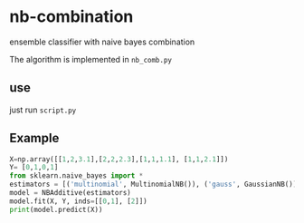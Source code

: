 # nb-combination
ensemble classifier with naive bayes combination

The algorithm is implemented in `nb_comb.py`

## use
just run `script.py`

## Example

```python
X=np.array([[1,2,3.1],[2,2,2.3],[1,1,1.1], [1,1,2.1]])
Y= [0,1,0,1]
from sklearn.naive_bayes import *
estimators = [('multinomial', MultinomialNB()), ('gauss', GaussianNB())]
model = NBAdditive(estimators)
model.fit(X, Y, inds=[[0,1], [2]])
print(model.predict(X))
```
